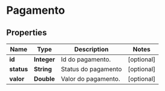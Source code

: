 
# Pagamento

## Properties
Name | Type | Description | Notes
------------ | ------------- | ------------- | -------------
**id** | **Integer** | Id do pagamento. |  [optional]
**status** | **String** | Status do pagamento |  [optional]
**valor** | **Double** | Valor do pagamento. |  [optional]



